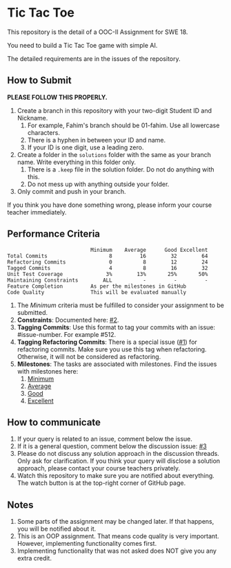# Tic Tac Toe
This repository is the detail of a OOC-II Assignment for SWE 18.  

You need to build a Tic Tac Toe game with simple AI.

The detailed requirements are in the issues of the repository.

## How to Submit
**PLEASE FOLLOW THIS PROPERLY.**

1. Create a branch in this repository with your two-digit Student ID and Nickname. 
   1. For example, Fahim's branch should be 01-fahim. Use all lowercase characters.
   2. There is a hyphen in between your ID and name.
   3. If your ID is one digit, use a leading zero.
2. Create a folder in the `solutions` folder with the same as your branch name. Write everything in this folder only.
   1. There is a `.keep` file in the solution folder. Do not do anything with this.
   2. Do not mess up with anything outside your folder.
3. Only commit and push in your branch.

If you think you have done something wrong, please inform your course teacher immediately.

## Performance Criteria

```
                           Minimum    Average      Good Excellent
Total Commits                    8         16        32        64
Refactoring Commits              0          8        12        24
Tagged Commits                   4          8        16        32
Unit Test Coverage              3%        13%       25%       50%  
Maintaining Constraints        ALL          -         -         -
Feature Completion         As per the milestones in GitHub
Code Quality               This will be evaluated manually
```

1. The _Minimum_ criteria must be fulfilled to consider your assignment to be submitted.
1. **Constraints**: Documented here: [#2](/../../issues/2).
1. **Tagging Commits**: Use this format to tag your commits with an issue: #issue-number. For example #512.
1. **Tagging Refactoring Commits**: There is a special issue ([#1](/../../issues/1)) for refactoring commits. Make sure you use this tag when refactoring. Otherwise, it will not be considered as refactoring.
1. **Milestones**: The tasks are associated with milestones. Find the issues with milestones here:
   1. [Minimum](/../../issues?q=milestone:Minimum)
   1. [Average](/../../issues?q=milestone:Average)
   1. [Good](/../../issues?q=milestone:Good)
   1. [Excellent](/../../issues?q=milestone:Excellent)

## How to communicate
1. If your query is related to an issue, comment below the issue.
1. If it is a general question, comment below the discussion issue: [#3](/../../issues/3)
1. Please do not discuss any solution approach in the discussion threads. Only ask for clarification. If you think your query will disclose a solution approach, please contact your course teachers privately.
1. Watch this repository to make sure you are notified about everything. The watch button is at the top-right corner of GitHub page.

## Notes
1. Some parts of the assignment may be changed later. If that happens, you will be notified about it.
1. This is an OOP assignment. That means code quality is very important. However, implementing functionality comes first.
1. Implementing functionality that was not asked does NOT give you any extra credit. 

